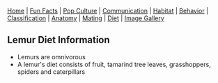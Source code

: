 [Home](/README.md) |
[Fun Facts](/facts.md) |
[Pop Culture](/pop-culture.md) |
[Communication](/communication.md) |
[Habitat](/anatomy.md) |
[Behavior](/behavior.md) |
[Classification](/classification.md) |
[Anatomy](/anatomy.md) |
[Mating](/mating.md) |
[Diet](/diet.md) |
[Image Gallery](/ImageGallery.md)

## Lemur Diet Information
* Lemurs are omnivorous
* A lemur's diet consists of fruit, tamarind tree leaves, grasshoppers, spiders and caterpillars
